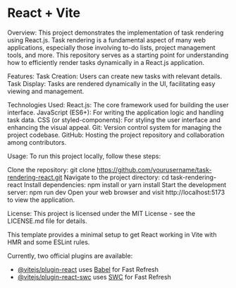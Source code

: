 # React + Vite

Overview:
This project demonstrates the implementation of task rendering using React.js. Task rendering is a fundamental aspect of many web applications, especially those involving to-do lists, project management tools, and more. This repository serves as a starting point for understanding how to efficiently render tasks dynamically in a React.js application.

Features:
Task Creation: Users can create new tasks with relevant details.
Task Display: Tasks are rendered dynamically in the UI, facilitating easy viewing and management.

Technologies Used:
React.js: The core framework used for building the user interface.
JavaScript (ES6+): For writing the application logic and handling task data.
CSS (or styled-components): For styling the user interface and enhancing the visual appeal.
Git: Version control system for managing the project codebase.
GitHub: Hosting the project repository and collaboration among contributors.

Usage:
To run this project locally, follow these steps:

Clone the repository: git clone https://github.com/yourusername/task-rendering-react.git 
Navigate to the project directory: cd task-rendering-react
Install dependencies: npm install or yarn install
Start the development server: npm run dev
Open your web browser and visit http://localhost:5173 to view the application.

License:
This project is licensed under the MIT License - see the LICENSE.md file for details.

This template provides a minimal setup to get React working in Vite with HMR and some ESLint rules.

Currently, two official plugins are available:

- [@vitejs/plugin-react](https://github.com/vitejs/vite-plugin-react/blob/main/packages/plugin-react/README.md) uses [Babel](https://babeljs.io/) for Fast Refresh
- [@vitejs/plugin-react-swc](https://github.com/vitejs/vite-plugin-react-swc) uses [SWC](https://swc.rs/) for Fast Refresh

